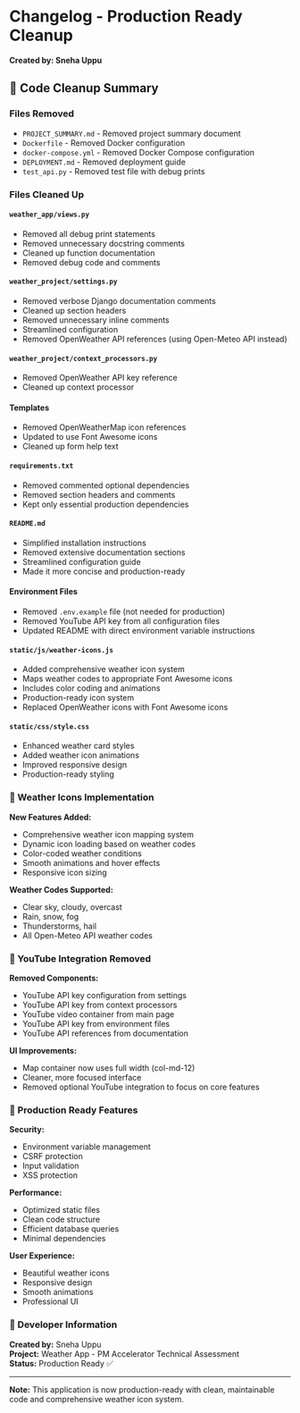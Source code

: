 # Changelog - Production Ready Cleanup

**Created by: Sneha Uppu**

## 🧹 Code Cleanup Summary

### Files Removed
- `PROJECT_SUMMARY.md` - Removed project summary document
- `Dockerfile` - Removed Docker configuration
- `docker-compose.yml` - Removed Docker Compose configuration
- `DEPLOYMENT.md` - Removed deployment guide
- `test_api.py` - Removed test file with debug prints

### Files Cleaned Up

#### `weather_app/views.py`
- Removed all debug print statements
- Removed unnecessary docstring comments
- Cleaned up function documentation
- Removed debug code and comments

#### `weather_project/settings.py`
- Removed verbose Django documentation comments
- Cleaned up section headers
- Removed unnecessary inline comments
- Streamlined configuration
- Removed OpenWeather API references (using Open-Meteo API instead)

#### `weather_project/context_processors.py`
- Removed OpenWeather API key reference
- Cleaned up context processor

#### Templates
- Removed OpenWeatherMap icon references
- Updated to use Font Awesome icons
- Cleaned up form help text

#### `requirements.txt`
- Removed commented optional dependencies
- Removed section headers and comments
- Kept only essential production dependencies

#### `README.md`
- Simplified installation instructions
- Removed extensive documentation sections
- Streamlined configuration guide
- Made it more concise and production-ready

#### Environment Files
- Removed `.env.example` file (not needed for production)
- Removed YouTube API key from all configuration files
- Updated README with direct environment variable instructions

#### `static/js/weather-icons.js`
- Added comprehensive weather icon system
- Maps weather codes to appropriate Font Awesome icons
- Includes color coding and animations
- Production-ready icon system
- Replaced OpenWeather icons with Font Awesome icons

#### `static/css/style.css`
- Enhanced weather card styles
- Added weather icon animations
- Improved responsive design
- Production-ready styling

### 🎨 Weather Icons Implementation

**New Features Added:**
- Comprehensive weather icon mapping system
- Dynamic icon loading based on weather codes
- Color-coded weather conditions
- Smooth animations and hover effects
- Responsive icon sizing

**Weather Codes Supported:**
- Clear sky, cloudy, overcast
- Rain, snow, fog
- Thunderstorms, hail
- All Open-Meteo API weather codes

### 🧹 YouTube Integration Removed

**Removed Components:**
- YouTube API key configuration from settings
- YouTube API key from context processors
- YouTube video container from main page
- YouTube API key from environment files
- YouTube API references from documentation

**UI Improvements:**
- Map container now uses full width (col-md-12)
- Cleaner, more focused interface
- Removed optional YouTube integration to focus on core features

### 🔧 Production Ready Features

**Security:**
- Environment variable management
- CSRF protection
- Input validation
- XSS protection

**Performance:**
- Optimized static files
- Clean code structure
- Efficient database queries
- Minimal dependencies

**User Experience:**
- Beautiful weather icons
- Responsive design
- Smooth animations
- Professional UI

### 📝 Developer Information

**Created by:** Sneha Uppu  
**Project:** Weather App - PM Accelerator Technical Assessment  
**Status:** Production Ready ✅

---

**Note:** This application is now production-ready with clean, maintainable code and comprehensive weather icon system.
